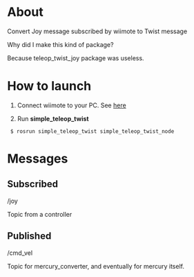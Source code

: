 # About
Convert Joy message subscribed by wiimote to Twist message

Why did I make this kind of package?

Because teleop_twist_joy package was useless.

# How to launch
1. Connect wiimote to your PC.
See [here](https://aisl-serv6.aisl.ics.tut.ac.jp:20443/ShigemichiMatsuzaki/research_notes/blob/master/notes/wiimote.md)

1. Run **simple_teleop_twist**
```
 $ rosrun simple_teleop_twist simple_teleop_twist_node
```

# Messages
## Subscribed
/joy

Topic from a controller

## Published
/cmd_vel

Topic for mercury_converter, and eventually for mercury itself.
